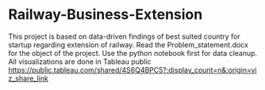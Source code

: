 # Railway-Business-Extension
This project is based on data-driven findings of best suited country for startup regarding extension of railway.
Read the Problem_statement.docx for the object of the project.
Use the python notebook first for data cleanup.
All visualizations are done in Tableau public https://public.tableau.com/shared/4S6Q4BPC5?:display_count=n&:origin=viz_share_link
